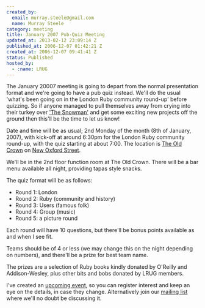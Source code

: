 ```yaml
--- 
created_by: 
  email: murray.steele@gmail.com
  name: Murray Steele
category: meeting
title: January 2007 Pub-Quiz Meeting
updated_at: 2013-02-12 23:09:14 Z
published_at: 2006-12-07 01:42:21 Z
created_at: 2006-12-07 09:41:41 Z
status: Published
hosted_by:
  - :name: LRUG
---
```


The January 20007 meeting is going to depart from the normal presentation format and we're going to have a pub quiz instead.  We'll do the usual 'what's been going on in the London Ruby community round-up' before quizzing. So if anyone managed to pull themselves away from crying into their turkey over ['The Snowman'](http://www.imdb.com/title/tt0084701/) and get some exciting new projects off the ground then this'll be the time to let us know!

Date and time will be as usual; 2nd Monday of the month (8th of January, 2007), with kick-off at around 6:30pm for the London Ruby community round-up, with the quiz starting at about 7:00. The location is [The Old Crown](http://www.old-crown.co.uk/) on [New Oxford Street](http://maps.google.com/maps?q=33+New+Oxford+Street,+London,+London+WC1A+1BH).  

We'll be in the 2nd floor function room at The Old Crown. There will be a bar menu available all night, providing tapas style snacks.

The quiz format will be as follows:

* Round 1: London
* Round 2: Ruby (community and history)
* Round 3: Users (famous folk)
* Round 4: Group (music)
* Round 5: a picture round

Each round will have 10 questions, but there'll be bonus points available as and when I see fit.

Teams should be of 4 or less (we may change this on the night depending on numbers), and there'll be a prize for best team name.

The prizes are a selection of Ruby books kindly donated by O'Reilly and Addison-Wesley, plus other bits and bobs donated by LRUG members.

I've created an [upcoming event](http://upcoming.org/event/132196/), so you can register interest and keep an eye on the details, in case they change.  Alternatively join our [mailing list](/mailing-list) where we'll no doubt be discussing it.
